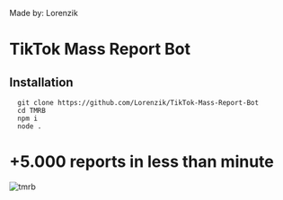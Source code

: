Made by: Lorenzik

# TikTok Mass Report Bot

## Installation
```
  git clone https://github.com/Lorenzik/TikTok-Mass-Report-Bot
  cd TMRB
  npm i
  node .
```

# +5.000 reports in less than minute
![tmrb](https://media.giphy.com/media/BQxijvAjvsoRCrtbhK/giphy-downsized-large.gif)
